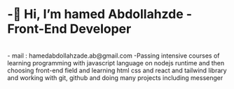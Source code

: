 <h1> -👋 Hi,  I’m hamed Abdollahzde - Front-End Developer
 </h1>
<br>
- mail : hamedabdollahzade.ab@gmail.com
-Passing intensive courses of learning programming with javascript language on nodejs runtime and then choosing front-end field and learning html css and react and tailwind library and working with git, github and doing many projects including messenger
